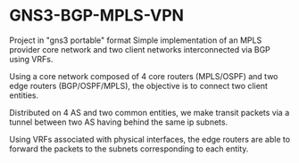 # GNS3-BGP-MPLS-VPN
Project in "gns3 portable" format
Simple implementation of an MPLS provider core network and two client networks interconnected via BGP using VRFs.

Using a core network composed of 4 core routers (MPLS/OSPF) and two edge routers (BGP/OSPF/MPLS), the objective is to connect two client entities.

Distributed on 4 AS and two common entities, we make transit packets via a tunnel between two AS having behind the same ip subnets.

Using VRFs associated with physical interfaces, the edge routers are able to forward the packets to the subnets corresponding to each entity. 

